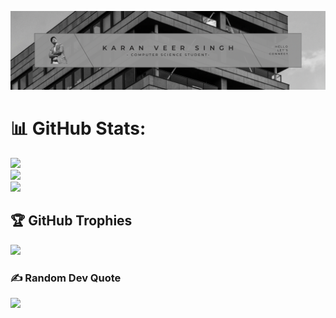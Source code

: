 ![img](assets/IMG_7047.PNG)
# 📊 GitHub Stats:

![](https://github-readme-stats.vercel.app/api?username=karanveersingh05&theme=midnight-purple&hide_border=false&include_all_commits=false&count_private=false)<br/>
![](https://github-readme-streak-stats.herokuapp.com/?user=karanveersingh05&theme=midnight-purple&hide_border=false)<br/>
![](https://github-readme-stats.vercel.app/api/top-langs/?username=karanveersingh05&theme=midnight-purple&hide_border=false&include_all_commits=false&count_private=false&layout=compact)

## 🏆 GitHub Trophies

![](https://github-profile-trophy.vercel.app/?username=karanveersingh05&theme=monokai&no-frame=true&no-bg=true&margin-w=4)

### ✍️ Random Dev Quote

![](https://quotes-github-readme.vercel.app/api?type=horizontal&theme=radical)

